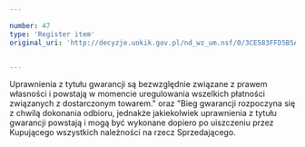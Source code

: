 ```yaml
---

number: 47
type: 'Register item'
original_uri: 'http://decyzje.uokik.gov.pl/nd_wz_um.nsf/0/3CE583FFD5B5A09EC12572DD003293DB?OpenDocument'


---
```


Uprawnienia z tytułu gwarancji są bezwzględnie związane z prawem własności i powstają w momencie uregulowania wszelkich płatności związanych z dostarczonym towarem." oraz "Bieg gwarancji rozpoczyna się z chwilą dokonania odbioru, jednakże jakiekolwiek uprawnienia z tytułu gwarancji powstają i mogą być wykonane dopiero po uiszczeniu przez Kupującego wszystkich należności na rzecz Sprzedającego.
